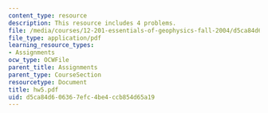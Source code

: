 ```yaml
---
content_type: resource
description: This resource includes 4 problems.
file: /media/courses/12-201-essentials-of-geophysics-fall-2004/d5ca84d606367efc4be4ccb854d65a19_hw5.pdf
file_type: application/pdf
learning_resource_types:
- Assignments
ocw_type: OCWFile
parent_title: Assignments
parent_type: CourseSection
resourcetype: Document
title: hw5.pdf
uid: d5ca84d6-0636-7efc-4be4-ccb854d65a19
---
```

